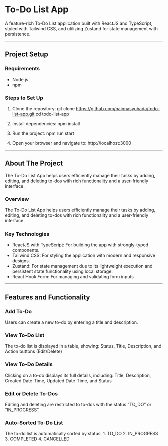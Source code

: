 # To-Do List App

A feature-rich To-Do List application built with ReactJS and TypeScript, styled with Tailwind CSS, and utilizing Zustand for state management with persistence.

---

## Project Setup

### Requirements

- Node.js
- npm

### Steps to Set Up

1. Clone the repository:
   git clone https://github.com/nainnasyuhada/todo-list-app.git
   cd todo-list-app

2. Install dependencies:
   npm install

3. Run the project:
   npm run start

4. Open your browser and navigate to:
   http://localhost:3000 


---

## About The Project

The To-Do List App helps users efficiently manage their tasks by adding, editing, and deleting to-dos with rich functionality and a user-friendly interface.

### Overview

The To-Do List App helps users efficiently manage their tasks by adding, editing, and deleting to-dos with rich functionality and a user-friendly interface.

### Key Technologies

- ReactJS with TypeScript: For building the app with strongly-typed components.
- Tailwind CSS: For styling the application with modern and responsive designs.
- Zustand: For state management due to its lightweight execution and persistent state functionality using local storage.
- React Hook Form: For managing and validating form inputs


---

## Features and Functionality

### Add To-Do

Users can create a new to-do by entering a title and description.

### View To-Do List

The to-do list is displayed in a table, showing:
Status, Title, Description, and Action buttons (Edit/Delete)

### View To-Do Details

Clicking on a to-do displays its full details, including:
Title, Description, Created Date-Time, Updated Date-Time, and Status

### Edit or Delete To-Dos

Editing and deleting are restricted to to-dos with the status “TO_DO” or “IN_PROGRESS”.

### Auto-Sorted To-Do List

The to-do list is automatically sorted by status:
	1.	TO_DO
	2.	IN_PROGRESS
	3.	COMPLETED
	4.	CANCELLED